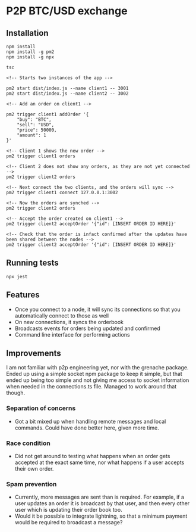 # P2P BTC/USD exchange

## Installation
```
npm install
npm install -g pm2
npm install -g npx

tsc

<!-- Starts two instances of the app -->

pm2 start dist/index.js --name client1 -- 3001
pm2 start dist/index.js --name client2 -- 3002

<!-- Add an order on client1 -->

pm2 trigger client1 addOrder '{
    "buy": "BTC",
    "sell": "USD",
    "price": 50000,
    "amount": 1
}'

<!-- Client 1 shows the new order -->
pm2 trigger client1 orders

<!-- Client 2 does not show any orders, as they are not yet connected -->
pm2 trigger client2 orders

<!-- Next connect the two clients, and the orders will sync -->
pm2 trigger client1 connect 127.0.0.1:3002

<!-- Now the orders are synched -->
pm2 trigger client2 orders

<!-- Accept the order created on client1 -->
pm2 trigger client2 acceptOrder '{"id": [INSERT ORDER ID HERE]}'

<!-- Check that the order is infact confirmed after the updates have been shared between the nodes -->
pm2 trigger client2 acceptOrder '{"id": [INSERT ORDER ID HERE]}'
```

## Running tests

```
npx jest
```
## Features
- Once you connect to a node, it will sync its connections so that you automatically connect to those as well
- On new connections, it syncs the orderbook
- Broadcasts events for orders being updated and confirmed
- Command line interface for performing actions

## Improvements
I am not familiar with p2p engineering yet, nor with the grenache package.
Ended up using a simple socket npm package to keep it simple, but that ended up being too simple and not giving me access to socket information when needed in the connections.ts file. Managed to work around that though.

### Separation of concerns
- Got a bit mixed up when handling remote messages and local commands. Could have done better here, given more time.
### Race condition
- Did not get around to testing what happens when an order gets accepted at the exact same time, nor what happens if a user accepts their own order.
### Spam prevention
- Currently, more messages are sent than is required.
For example, if a user updates an order it is broadcast by that user, and then every other user which is updating their order book too. 
- Would it be possible to integrate lightning, so that a minimum payment would be required to broadcast a message?
